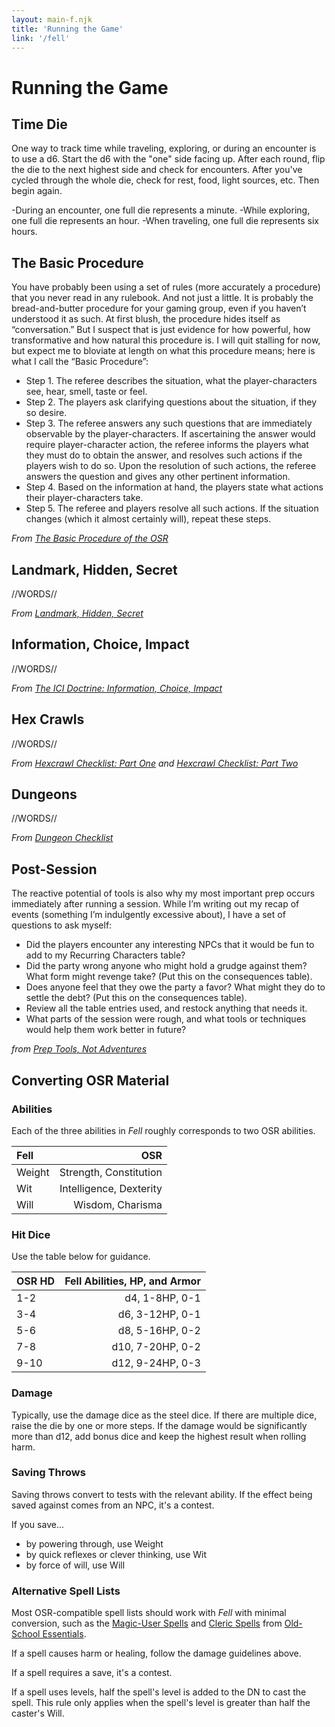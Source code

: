 ```yaml
---
layout: main-f.njk
title: 'Running the Game'
link: '/fell'
---
```


# Running the Game

## Time Die

One way to track time while traveling, exploring, or during an encounter is to use a d6. Start the d6 with the "one" side facing up. After each round, flip the die to the next highest side and check for encounters. After you've cycled through the whole die, check for rest, food, light sources, etc. Then begin again.

-During an encounter, one full die represents a minute.
-While exploring, one full die represents an hour.
-When traveling, one full die represents six hours.

## The Basic Procedure

You have probably been using a set of rules (more accurately a procedure) that you never read in any rulebook. And not just a little. It is probably the bread-and-butter procedure for your gaming group, even if you haven’t understood it as such. At first blush, the procedure hides itself as “conversation.” But I suspect that is just evidence for how powerful, how transformative and how natural this procedure is. I will quit stalling for now, but expect me to bloviate at length on what this procedure means; here is what I call the “Basic Procedure”:

- Step 1. The referee describes the situation, what the player-characters see, hear, smell, taste or feel.
- Step 2. The players ask clarifying questions about the situation, if they so desire.
- Step 3. The referee answers any such questions that are immediately observable by the player-characters. If ascertaining the answer would require player-character action, the referee informs the players what they must do to obtain the answer, and resolves such actions if the players wish to do so. Upon the resolution of such actions, the referee answers the question and gives any other pertinent information.
- Step 4. Based on the information at hand, the players state what actions their player-characters take.
- Step 5. The referee and players resolve all such actions. If the situation changes (which it almost certainly will), repeat these steps.

*From [The Basic Procedure of the OSR](https://www.prismaticwasteland.com/blog/the-universal-procedure-of-the-osr)*

## Landmark, Hidden, Secret

//WORDS//

*From [Landmark, Hidden, Secret](https://diyanddragons.blogspot.com/2019/10/landmark-hidden-secret.html)*

## Information, Choice, Impact

//WORDS//

*From [The ICI Doctrine: Information, Choice, Impact](https://www.bastionland.com/2018/09/the-ici-doctrine-information-choice.html)*

## Hex Crawls

//WORDS//

*From [Hexcrawl Checklist: Part One](https://www.prismaticwasteland.com/blog/hexcrawl-checklist-part-one) and [Hexcrawl Checklist: Part Two](https://www.prismaticwasteland.com/blog/hexcrawl-checklist-part-two)*

## Dungeons

//WORDS//

*From [Dungeon Checklist](https://goblinpunch.blogspot.com/2016/01/dungeon-checklist.html)*

## Post-Session

The reactive potential of tools is also why my most important prep occurs immediately after running a session. While I’m writing out my recap of events (something I’m indulgently excessive about), I have a set of questions to ask myself:

- Did the players encounter any interesting NPCs that it would be fun to add to my Recurring Characters table?
- Did the party wrong anyone who might hold a grudge against them? What form might revenge take? (Put this on the consequences table).
- Does anyone feel that they owe the party a favor? What might they do to settle the debt? (Put this on the consequences table).
- Review all the table entries used, and restock anything that needs it.
- What parts of the session were rough, and what tools or techniques would help them work better in future?

*from [Prep Tools, Not Adventures](https://www.paperspencils.com/prep-tools-not-adventures/)*

## Converting OSR Material

### Abilities

Each of the three abilities in *Fell* roughly corresponds to two OSR abilities.

Fell|OSR
:--|--:
Weight|Strength, Constitution
Wit|Intelligence, Dexterity
Will|Wisdom, Charisma

### Hit Dice

Use the table below for guidance.

OSR HD|Fell Abilities, HP, and Armor
:--|--:
1-2|d4, 1-8HP, 0-1
3-4|d6, 3-12HP, 0-1
5-6|d8, 5-16HP, 0-2
7-8|d10, 7-20HP, 0-2
9-10|d12, 9-24HP, 0-3

### Damage

Typically, use the damage dice as the steel dice. If there are multiple dice, raise the die by one or more steps. If the damage would be significantly more than d12, add bonus dice and keep the highest result when rolling harm.

### Saving Throws

Saving throws convert to tests with the relevant ability. If the effect being saved against comes from an NPC, it's a contest.

If you save...

- by powering through, use Weight
- by quick reflexes or clever thinking, use Wit
- by force of will, use Will

### Alternative Spell Lists

Most OSR-compatible spell lists should work with *Fell* with minimal conversion, such as the [Magic-User Spells](https://oldschoolessentials.necroticgnome.com/srd/index.php/Magic-User_Spells) and [Cleric Spells](https://oldschoolessentials.necroticgnome.com/srd/index.php/Cleric_Spells) from [Old-School Essentials](https://oldschoolessentials.necroticgnome.com/srd/index.php/Main_Page).

If a spell causes harm or healing, follow the damage guidelines above.

If a spell requires a save, it's a contest.

If a spell uses levels, half the spell's level is added to the DN to cast the spell. This rule only applies when the spell's level is greater than half the caster's Will.
